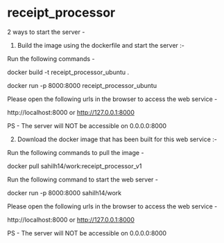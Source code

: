 # receipt_processor

2 ways to start the server -

1. Build the image using the dockerfile and start the server :-

Run the following commands -

docker build -t receipt_processor_ubuntu .

docker run -p 8000:8000 receipt_processor_ubuntu

Please open the following urls in the browser to access the web service -

http://localhost:8000 or http://127.0.0.1:8000

PS - The server will NOT be accessible on 0.0.0.0:8000

2. Download the docker image that has been built for this web service :-

Run the following commands to pull the image -

docker pull sahilh14/work:receipt_processor_v1

Run the following command to start the web server -

docker run -p 8000:8000 sahilh14/work

Please open the following urls in the browser to access the web service -

http://localhost:8000 or http://127.0.0.1:8000

PS - The server will NOT be accessible on 0.0.0.0:8000
